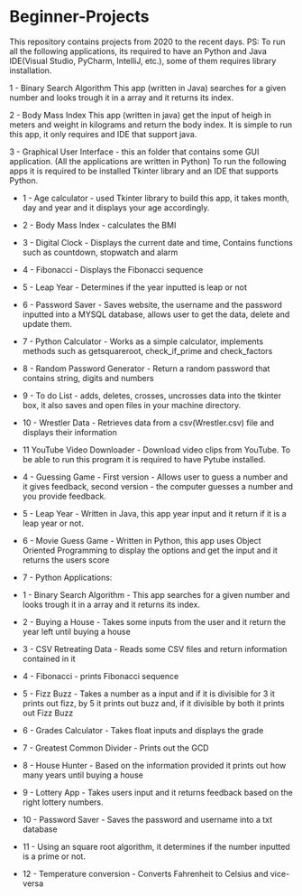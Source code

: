 # Beginner-Projects
This repository contains projects from 2020 to the recent days.
PS: To run all the following applications, its required to have an Python and Java IDE(Visual Studio, PyCharm, IntelliJ, etc.), some of them requires library installation.

1 - Binary Search Algorithm
This app (written in Java) searches for a given number and looks trough it in a array and it returns its index. 

2 - Body Mass Index
This app (written in java) get the input of heigh in meters and weight in kilograms and return the body index. It is simple to run this app, it only requires and IDE that support java.

3 - Graphical User Interface - this an folder that contains some GUI application. (All the applications are written in Python) To run the following apps it is required to be installed Tkinter library and an IDE that supports Python.
 - 1 - Age calculator - used Tkinter library to build this app, it takes month, day and year and it displays your age accordingly.
 - 2 - Body Mass Index - calculates the BMI
 - 3 - Digital Clock - Displays the current date and time, Contains functions such as countdown, stopwatch and alarm
 - 4 - Fibonacci - Displays the Fibonacci sequence
 - 5 - Leap Year - Determines if the year inputted is leap or not
 - 6 - Password Saver - Saves website, the username and the password inputted into a MYSQL database, allows user to get the data, delete and update them.
 - 7 - Python Calculator - Works as a simple calculator, implements methods such as getsquareroot, check_if_prime and check_factors
 - 8 - Random Password Generator - Return a random password that contains string, digits and numbers
 - 9 - To do List - adds, deletes, crosses, uncrosses data into the tkinter box, it also saves and open files in your machine directory.
 - 10 - Wrestler Data - Retrieves data from a csv(Wrestler.csv) file and displays their information
 - 11 YouTube Video Downloader - Download video clips from YouTube. To be able to run this program it is required to have Pytube installed.
 
- 4 - Guessing Game - First version - Allows user to guess a number and it gives feedback, second version - the computer guesses a number and you provide feedback.
- 5 - Leap Year - Written in Java, this app year input and it return if it is a leap year or not.
- 6 - Movie Guess Game - Written in Python, this app uses Object Oriented Programming to display the options and get the input and it returns the users score
- 7 - Python Applications:
 - 1 - Binary Search Algorithm - This app searches for a given number and looks trough it in a array and it returns its index. 
 - 2 - Buying a House - Takes some inputs from the user and it return the year left until buying a house
 - 3 - CSV Retreating Data - Reads some CSV files and return information contained in it
 - 4 - Fibonacci - prints Fibonacci sequence
 - 5 - Fizz Buzz - Takes a number as a input and if it is divisible for 3 it prints out fizz, by 5 it prints out buzz and, if it divisible by both it prints out Fizz Buzz
 - 6 - Grades Calculator - Takes float inputs and displays the grade
 - 7 - Greatest Common Divider - Prints out the GCD
 - 8 - House Hunter - Based on the information provided it prints out how many years until buying a house
 - 9 - Lottery App - Takes users input and it returns feedback based on the right lottery numbers.
 - 10 - Password Saver - Saves the password and username into a txt database
 - 11 - Using an square root algorithm, it determines if the number inputted is a prime or not.
 - 12 - Temperature conversion - Converts Fahrenheit to Celsius and vice-versa
